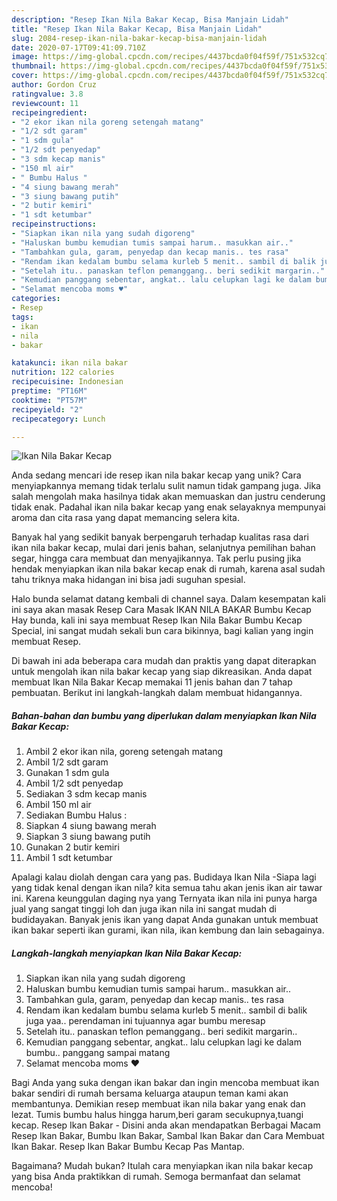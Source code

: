 ```yaml
---
description: "Resep Ikan Nila Bakar Kecap, Bisa Manjain Lidah"
title: "Resep Ikan Nila Bakar Kecap, Bisa Manjain Lidah"
slug: 2084-resep-ikan-nila-bakar-kecap-bisa-manjain-lidah
date: 2020-07-17T09:41:09.710Z
image: https://img-global.cpcdn.com/recipes/4437bcda0f04f59f/751x532cq70/ikan-nila-bakar-kecap-foto-resep-utama.jpg
thumbnail: https://img-global.cpcdn.com/recipes/4437bcda0f04f59f/751x532cq70/ikan-nila-bakar-kecap-foto-resep-utama.jpg
cover: https://img-global.cpcdn.com/recipes/4437bcda0f04f59f/751x532cq70/ikan-nila-bakar-kecap-foto-resep-utama.jpg
author: Gordon Cruz
ratingvalue: 3.8
reviewcount: 11
recipeingredient:
- "2 ekor ikan nila goreng setengah matang"
- "1/2 sdt garam"
- "1 sdm gula"
- "1/2 sdt penyedap"
- "3 sdm kecap manis"
- "150 ml air"
- " Bumbu Halus "
- "4 siung bawang merah"
- "3 siung bawang putih"
- "2 butir kemiri"
- "1 sdt ketumbar"
recipeinstructions:
- "Siapkan ikan nila yang sudah digoreng"
- "Haluskan bumbu kemudian tumis sampai harum.. masukkan air.."
- "Tambahkan gula, garam, penyedap dan kecap manis.. tes rasa"
- "Rendam ikan kedalam bumbu selama kurleb 5 menit.. sambil di balik juga yaa.. perendaman ini tujuannya agar bumbu meresap"
- "Setelah itu.. panaskan teflon pemanggang.. beri sedikit margarin.."
- "Kemudian panggang sebentar, angkat.. lalu celupkan lagi ke dalam bumbu.. panggang sampai matang"
- "Selamat mencoba moms ♥️"
categories:
- Resep
tags:
- ikan
- nila
- bakar

katakunci: ikan nila bakar 
nutrition: 122 calories
recipecuisine: Indonesian
preptime: "PT16M"
cooktime: "PT57M"
recipeyield: "2"
recipecategory: Lunch

---
```



![Ikan Nila Bakar Kecap](https://img-global.cpcdn.com/recipes/4437bcda0f04f59f/751x532cq70/ikan-nila-bakar-kecap-foto-resep-utama.jpg)

Anda sedang mencari ide resep ikan nila bakar kecap yang unik? Cara menyiapkannya memang tidak terlalu sulit namun tidak gampang juga. Jika salah mengolah maka hasilnya tidak akan memuaskan dan justru cenderung tidak enak. Padahal ikan nila bakar kecap yang enak selayaknya mempunyai aroma dan cita rasa yang dapat memancing selera kita.

Banyak hal yang sedikit banyak berpengaruh terhadap kualitas rasa dari ikan nila bakar kecap, mulai dari jenis bahan, selanjutnya pemilihan bahan segar, hingga cara membuat dan menyajikannya. Tak perlu pusing jika hendak menyiapkan ikan nila bakar kecap enak di rumah, karena asal sudah tahu triknya maka hidangan ini bisa jadi suguhan spesial.

Halo bunda selamat datang kembali di channel saya. Dalam kesempatan kali ini saya akan masak Resep Cara Masak IKAN NILA BAKAR Bumbu Kecap Hay bunda, kali ini saya membuat Resep Ikan Nila Bakar Bumbu Kecap Special, ini sangat mudah sekali bun cara bikinnya, bagi kalian yang ingin membuat Resep.


Di bawah ini ada beberapa cara mudah dan praktis yang dapat diterapkan untuk mengolah ikan nila bakar kecap yang siap dikreasikan. Anda dapat membuat Ikan Nila Bakar Kecap memakai 11 jenis bahan dan 7 tahap pembuatan. Berikut ini langkah-langkah dalam membuat hidangannya.

<!--inarticleads1-->

##### Bahan-bahan dan bumbu yang diperlukan dalam menyiapkan Ikan Nila Bakar Kecap:

1. Ambil 2 ekor ikan nila, goreng setengah matang
1. Ambil 1/2 sdt garam
1. Gunakan 1 sdm gula
1. Ambil 1/2 sdt penyedap
1. Sediakan 3 sdm kecap manis
1. Ambil 150 ml air
1. Sediakan  Bumbu Halus :
1. Siapkan 4 siung bawang merah
1. Siapkan 3 siung bawang putih
1. Gunakan 2 butir kemiri
1. Ambil 1 sdt ketumbar


Apalagi kalau diolah dengan cara yang pas. Budidaya Ikan Nila -Siapa lagi yang tidak kenal dengan ikan nila? kita semua tahu akan jenis ikan air tawar ini. Karena keunggulan daging nya yang Ternyata ikan nila ini punya harga jual yang sangat tinggi loh dan juga ikan nila ini sangat mudah di budidayakan. Banyak jenis ikan yang dapat Anda gunakan untuk membuat ikan bakar seperti ikan gurami, ikan nila, ikan kembung dan lain sebagainya. 

<!--inarticleads2-->

##### Langkah-langkah menyiapkan Ikan Nila Bakar Kecap:

1. Siapkan ikan nila yang sudah digoreng
1. Haluskan bumbu kemudian tumis sampai harum.. masukkan air..
1. Tambahkan gula, garam, penyedap dan kecap manis.. tes rasa
1. Rendam ikan kedalam bumbu selama kurleb 5 menit.. sambil di balik juga yaa.. perendaman ini tujuannya agar bumbu meresap
1. Setelah itu.. panaskan teflon pemanggang.. beri sedikit margarin..
1. Kemudian panggang sebentar, angkat.. lalu celupkan lagi ke dalam bumbu.. panggang sampai matang
1. Selamat mencoba moms ♥️


Bagi Anda yang suka dengan ikan bakar dan ingin mencoba membuat ikan bakar sendiri di rumah bersama keluarga ataupun teman kami akan membantunya. Demikian resep membuat ikan nila bakar yang enak dan lezat. Tumis bumbu halus hingga harum,beri garam secukupnya,tuangi kecap. Resep Ikan Bakar - Disini anda akan mendapatkan Berbagai Macam Resep Ikan Bakar, Bumbu Ikan Bakar, Sambal Ikan Bakar dan Cara Membuat Ikan Bakar. Resep Ikan Bakar Bumbu Kecap Pas Mantap. 

Bagaimana? Mudah bukan? Itulah cara menyiapkan ikan nila bakar kecap yang bisa Anda praktikkan di rumah. Semoga bermanfaat dan selamat mencoba!
